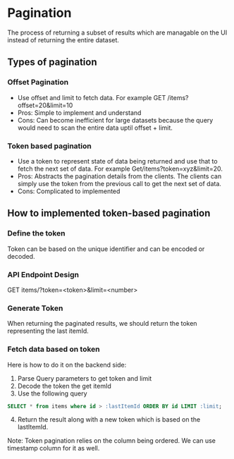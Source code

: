 # Pagination

The process of returning a subset of results which are managable on the UI instead of returning the entire dataset.

## Types of pagination

### Offset Pagination

- Use offset and limit to fetch data. For example GET /items?offset=20&limit=10
- Pros: Simple to implement and understand
- Cons: Can become inefficient for large datasets because the query would need to scan the entire data uptil offset + limit.

### Token based pagination

- Use a token to represent state of data being returned and use that to fetch the next set of data. For example Get/items?token=xyz&limit=20.
- Pros: Abstracts the pagination details from the clients. The clients can simply use the token from the previous call to get the next set of data.
- Cons: Complicated to implemented

## How to implemented token-based pagination

### Define the token

Token can be based on the unique identifier and can be encoded or decoded.

### API Endpoint Design

GET items/?token=\<token\>&limit=\<number\>

### Generate Token

When returning the paginated results, we should return the token representing the last itemId.

### Fetch data based on token

Here is how to do it on the backend side:

1. Parse Query parameters to get token and limit
2. Decode the token the get itemId
3. Use the following query

```sql
SELECT * from items where id > :lastItemId ORDER BY id LIMIT :limit;
```

4. Return the result along with a new token which is based on the lastItemId.

Note: Token pagination relies on the column being ordered. We can use timestamp column for it as well.
